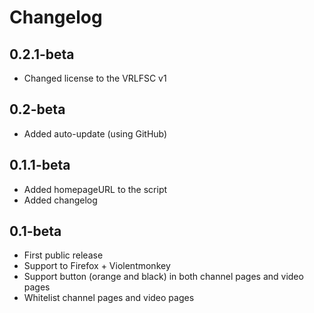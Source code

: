 # Changelog

## 0.2.1-beta
* Changed license to the VRLFSC v1

## 0.2-beta
* Added auto-update (using GitHub)

## 0.1.1-beta
* Added homepageURL to the script
* Added changelog

## 0.1-beta
* First public release
* Support to Firefox + Violentmonkey
* Support button (orange and black) in both channel pages and video pages
* Whitelist channel pages and video pages
